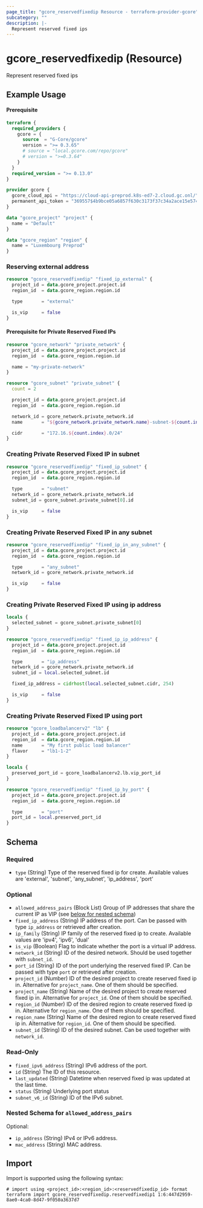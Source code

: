 ```yaml
---
page_title: "gcore_reservedfixedip Resource - terraform-provider-gcore"
subcategory: ""
description: |-
  Represent reserved fixed ips
---
```


# gcore_reservedfixedip (Resource)

Represent reserved fixed ips

## Example Usage

#### Prerequisite

```terraform
terraform {
  required_providers {
    gcore = {
      source  = "G-Core/gcore"
      version = ">= 0.3.65"
      # source = "local.gcore.com/repo/gcore"
      # version = ">=0.3.64"
    }
  }
  required_version = ">= 0.13.0"
}

provider gcore {
  gcore_cloud_api = "https://cloud-api-preprod.k8s-ed7-2.cloud.gc.onl/"
  permanent_api_token = "369557$4b9bce05a6857f630c3173f37c34a2ace15e5741cb667f944a4ad8fc72af1a70f2c41a27666c459dc4121a0646bde3a28efb76d6b4ddecfa587c8a4b245a6530"
}

data "gcore_project" "project" {
  name = "Default"
}

data "gcore_region" "region" {
  name = "Luxembourg Preprod"
}
```

### Reserving external address

```terraform
resource "gcore_reservedfixedip" "fixed_ip_external" {
  project_id = data.gcore_project.project.id
  region_id  = data.gcore_region.region.id

  type       = "external"

  is_vip     = false
}
```

#### Prerequisite for Private Reserved Fixed IPs

```terraform
resource "gcore_network" "private_network" {
  project_id = data.gcore_project.project.id
  region_id  = data.gcore_region.region.id

  name = "my-private-network"
}

resource "gcore_subnet" "private_subnet" {
  count = 2

  project_id = data.gcore_project.project.id
  region_id  = data.gcore_region.region.id

  network_id = gcore_network.private_network.id
  name       = "${gcore_network.private_network.name}-subnet-${count.index}"

  cidr       = "172.16.${count.index}.0/24"
}
```

### Creating Private Reserved Fixed IP in subnet

```terraform
resource "gcore_reservedfixedip" "fixed_ip_subnet" {
  project_id = data.gcore_project.project.id
  region_id  = data.gcore_region.region.id

  type       = "subnet"
  network_id = gcore_network.private_network.id
  subnet_id = gcore_subnet.private_subnet[0].id

  is_vip     = false
}
```

### Creating Private Reserved Fixed IP in any subnet

```terraform
resource "gcore_reservedfixedip" "fixed_ip_in_any_subnet" {
  project_id = data.gcore_project.project.id
  region_id  = data.gcore_region.region.id

  type       = "any_subnet"
  network_id = gcore_network.private_network.id

  is_vip     = false
}
```

### Creating Private Reserved Fixed IP using ip address

```terraform
locals {
  selected_subnet = gcore_subnet.private_subnet[0]
}

resource "gcore_reservedfixedip" "fixed_ip_ip_address" {
  project_id = data.gcore_project.project.id
  region_id  = data.gcore_region.region.id

  type       = "ip_address"
  network_id = gcore_network.private_network.id
  subnet_id = local.selected_subnet.id

  fixed_ip_address = cidrhost(local.selected_subnet.cidr, 254)

  is_vip     = false
}
```

### Creating Private Reserved Fixed IP using port

```terraform
resource "gcore_loadbalancerv2" "lb" {
  project_id = data.gcore_project.project.id
  region_id  = data.gcore_region.region.id
  name       = "My first public load balancer"
  flavor     = "lb1-1-2"
}

locals {
  preserved_port_id = gcore_loadbalancerv2.lb.vip_port_id
}

resource "gcore_reservedfixedip" "fixed_ip_by_port" {
  project_id = data.gcore_project.project.id
  region_id  = data.gcore_region.region.id

  type       = "port"
  port_id = local.preserved_port_id
}
```

<!-- schema generated by tfplugindocs -->
## Schema

### Required

- `type` (String) Type of the reserved fixed ip for create. Available values are 'external', 'subnet', 'any_subnet', 'ip_address', 'port'

### Optional

- `allowed_address_pairs` (Block List) Group of IP addresses that share the current IP as VIP (see [below for nested schema](#nestedblock--allowed_address_pairs))
- `fixed_ip_address` (String) IP address of the port. Can be passed with type `ip_address` or retrieved after creation.
- `ip_family` (String) IP family of the reserved fixed ip to create. Available values are 'ipv4', 'ipv6', 'dual'
- `is_vip` (Boolean) Flag to indicate whether the port is a virtual IP address.
- `network_id` (String) ID of the desired network. Should be used together with `subnet_id`.
- `port_id` (String) ID of the port underlying the reserved fixed IP. Can be passed with type `port` or retrieved after creation.
- `project_id` (Number) ID of the desired project to create reserved fixed ip in. Alternative for `project_name`. One of them should be specified.
- `project_name` (String) Name of the desired project to create reserved fixed ip in. Alternative for `project_id`. One of them should be specified.
- `region_id` (Number) ID of the desired region to create reserved fixed ip in. Alternative for `region_name`. One of them should be specified.
- `region_name` (String) Name of the desired region to create reserved fixed ip in. Alternative for `region_id`. One of them should be specified.
- `subnet_id` (String) ID of the desired subnet. Can be used together with `network_id`.

### Read-Only

- `fixed_ipv6_address` (String) IPv6 address of the port.
- `id` (String) The ID of this resource.
- `last_updated` (String) Datetime when reserved fixed ip was updated at the last time.
- `status` (String) Underlying port status
- `subnet_v6_id` (String) ID of the IPv6 subnet.

<a id="nestedblock--allowed_address_pairs"></a>
### Nested Schema for `allowed_address_pairs`

Optional:

- `ip_address` (String) IPv4 or IPv6 address.
- `mac_address` (String) MAC address.





## Import

Import is supported using the following syntax:

```shell
# import using <project_id>:<region_id>:<reservedfixedip_id> format
terraform import gcore_reservedfixedip.reservedfixedip1 1:6:447d2959-8ae0-4ca0-8d47-9f050a3637d7
```

